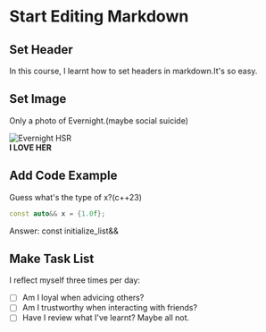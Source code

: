 # Start Editing Markdown

## Set Header

In this course, I learnt how to set headers in markdown.It's so easy.

## Set Image

Only a photo of Evernight.(maybe social suicide)

![Evernight HSR](https://static.zerochan.net/Evernight.full.4557194.png) <br>
**I LOVE HER**

## Add Code Example

Guess what's the type of x?(c++23)

```c++
const auto&& x = {1.0f};
```

Answer: const initialize_list<float>&&


## Make Task List

I reflect myself three times per day:
- [ ] Am I loyal when advicing others?
- [ ] Am I trustworthy when interacting with friends?
- [ ] Have I review what I've learnt?
Maybe all not.
